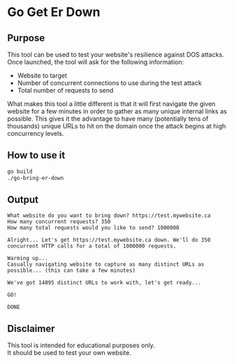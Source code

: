 # Go Get Er Down

## Purpose
This tool can be used to test your website's resilience against DOS attacks.  
Once launched, the tool will ask for the following information:
- Website to target
- Number of concurrent connections to use during the test attack
- Total number of requests to send

What makes this tool a little different is that it will first navigate the given website for a few minutes in order to gather as many unique internal links as possible. This gives it the advantage to have many (potentially tens of thousands) unique URLs to hit on the domain once the attack begins at high concurrency levels.

## How to use it
```cmd
go build
./go-bring-er-down
```

## Output
```
What website do you want to bring down? https://test.mywebsite.ca
How many concurrent requests? 350
How many total requests would you like to send? 1000000

Alright... Let's get https://test.mywebsite.ca down. We'll do 350 concurrent HTTP calls for a total of 1000000 requests.

Warming up...
Casually navigating website to capture as many distinct URLs as possible... (this can take a few minutes)

We've got 14895 distinct URLs to work with, let's get ready...

GO!

DONE
```

## Disclaimer
This tool is intended for educational purposes only.  
It should be used to test your own website.